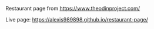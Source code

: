 Restaurant page from https://www.theodinproject.com/

Live page: https://alexis989898.github.io/restaurant-page/
